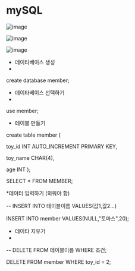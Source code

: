 # mySQL


![image](https://github.com/YENAZIGMINA/mySQL/assets/129706758/3577bde2-3e26-4f4f-bc82-657f88a5552a)


![image](https://github.com/YENAZIGMINA/mySQL/assets/129706758/620222f8-f049-4214-84ff-b2dc335284d6)

![image](https://github.com/YENAZIGMINA/mySQL/assets/129706758/d81068e3-eb49-496c-8bd5-ef3284b2b629)

* 데이타베이스 생성
* 
create database member;

* 데이타베이스 선택하기
* 
use member;

* 테이블 만들기

create table member (

toy_id INT AUTO_INCREMENT PRIMARY KEY,

toy_name CHAR(4),

age INT );


SELECT * FROM MEMBER;

*데이터 입력하기 (외워야 함)

-- INSERT INTO 테이블이름 VALUES(값1,값2...)

INSERT INTO member VALUES(NULL,"토마스",20);

* 데이타 지우기
* 
-- DELETE FROM 테이블이름 WHERE 조건;

DELETE FROM member WHERE toy_id = 2;
